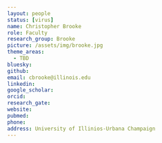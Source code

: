 ```yaml
---
layout: people
status: [virus]
name: Christopher Brooke
role: Faculty
research_group: Brooke
picture: /assets/img/brooke.jpg
theme_areas:
  - TBD
bluesky: 
github: 
email: cbrooke@illinois.edu
linkedin:
google_scholar: 
orcid: 
research_gate: 
website: 
pubmed: 
phone: 
address: University of Illinios-Urbana Champaign
---
```

